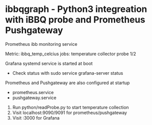 # ibbqgraph - Python3 integreation with iBBQ probe and Prometheus Pushgateway

Prometheus ibb monitoring service

Metric: ibbq_temp_celcius
jobs: temperature collector probe 1/2

Grafana systemd service is started at boot 
 - Check status with sudo service grafana-server status

Prometheus and Pushgateway are also configured at startup
 - prometheus.service
 - pushgateway.service

1) Run python/readProbe.py to start temperature collection
2) Visit localhost:9090/9091 for prometheus/pushgateway
3) Visit :3000 for Grafana
